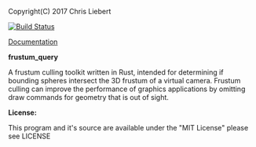 Copyright(C) 2017 Chris Liebert

[![Build Status](https://travis-ci.org/chrisliebert/frustum_query.svg?branch=master)](https://travis-ci.org/chrisliebert/frustum_query) 

[Documentation](https://chrisliebert.github.io/frustum_query)

**frustum_query**

A frustum culling toolkit written in Rust, intended for determining if bounding spheres intersect the 3D frustum of a virtual camera. Frustum culling can improve the performance of graphics applications by omitting draw commands for geometry that is out of sight.

  **License:**
  
  This program and it's source are available under the "MIT License" please see LICENSE
